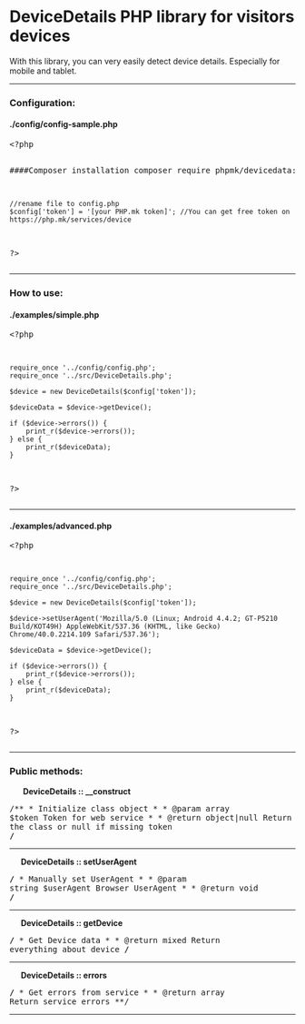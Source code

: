 <h1>DeviceDetails PHP library for visitors devices</h1><p>With this library, you can very easily detect device details. Especially for mobile and tablet.</p><hr><h3>Configuration:</h3><h4>./config/config-sample.php</h4><pre>&lt;?php
    
####Composer installation
    composer require phpmk/devicedata:v1

    //rename file to config.php
    $config['token'] = '[your PHP.mk token]'; //You can get free token on https://php.mk/services/device

?&gt;</pre><hr><h3>How to use:</h3><h4>./examples/simple.php</h4><pre>&lt;?php

    require_once '../config/config.php';
    require_once '../src/DeviceDetails.php';
    
    $device = new DeviceDetails($config['token']);

    $deviceData = $device->getDevice();

    if ($device->errors()) {
        print_r($device->errors());
    } else {
        print_r($deviceData);
    }

?&gt;
</pre><hr><h4>./examples/advanced.php</h4><pre>&lt;?php

    require_once '../config/config.php';
    require_once '../src/DeviceDetails.php';
    
    $device = new DeviceDetails($config['token']);

    $device->setUserAgent('Mozilla/5.0 (Linux; Android 4.4.2; GT-P5210 Build/KOT49H) AppleWebKit/537.36 (KHTML, like Gecko) Chrome/40.0.2214.109 Safari/537.36');
    
    $deviceData = $device->getDevice();

    if ($device->errors()) {
        print_r($device->errors());
    } else {
        print_r($deviceData);
    }

?&gt;
</pre><hr><h3>Public methods:</h3>&nbsp;&nbsp;&nbsp;&nbsp;&nbsp;&nbsp;<b>DeviceDetails :: __construct</b><pre>/**
     * Initialize class object
     * 
     * @param array $token Token for web service
     * 
     * @return object|null Return instance of the class or null if missing token
     **/</pre><hr>&nbsp;&nbsp;&nbsp;&nbsp;&nbsp;&nbsp;<b>DeviceDetails :: setUserAgent</b><pre>/**
     * Manually set UserAgent
     * 
     * @param string $userAgent Browser UserAgent
     * 
     * @return void
     **/</pre><hr>&nbsp;&nbsp;&nbsp;&nbsp;&nbsp;&nbsp;<b>DeviceDetails :: getDevice</b><pre>/**
     * Get Device data
     * 
     * @return mixed Return everything about device
     **/</pre><hr>&nbsp;&nbsp;&nbsp;&nbsp;&nbsp;&nbsp;<b>DeviceDetails :: errors</b><pre>/**
     * Get errors from service
     * 
     * @return array Return service errors
     **/</pre><hr>